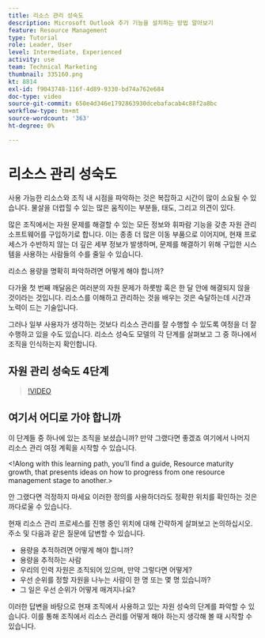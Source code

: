 ```yaml
---
title: 리소스 관리 성숙도
description: Microsoft Outlook 추가 기능을 설치하는 방법 알아보기
feature: Resource Management
type: Tutorial
role: Leader, User
level: Intermediate, Experienced
activity: use
team: Technical Marketing
thumbnail: 335160.png
kt: 8814
exl-id: f9043748-116f-4d89-9330-bd74a762e684
doc-type: video
source-git-commit: 650e4d346e1792863930dcebafacab4c88f2a8bc
workflow-type: tm+mt
source-wordcount: '363'
ht-degree: 0%

---
```


# 리소스 관리 성숙도

사용 가능한 리소스와 조직 내 시점을 파악하는 것은 복잡하고 시간이 많이 소요될 수 있습니다. 물살을 더럽힐 수 있는 많은 움직이는 부분들, 태도, 그리고 의견이 있다.

많은 조직에서는 자원 문제를 해결할 수 있는 모든 정보와 휘파람 기능을 갖춘 자원 관리 소프트웨어를 구입하기로 합니다. 이는 종종 더 많은 이동 부품으로 이어지며, 현재 프로세스가 수반하지 않는 더 깊은 세부 정보가 발생하며, 문제를 해결하기 위해 구입한 시스템을 사용하는 사람들의 수를 줄일 수 있습니다.

리소스 용량을 명확히 파악하려면 어떻게 해야 합니까?

다가올 첫 번째 깨달음은 여러분의 자원 문제가 하룻밤 혹은 한 달 안에 해결되지 않을 것이라는 것입니다. 리소스를 이해하고 관리하는 것을 배우는 것은 숙달하는데 시간과 노력이 드는 기술입니다.

그러나 일부 사용자가 생각하는 것보다 리소스 관리를 잘 수행할 수 있도록 여정을 더 잘 수행하고 있을 수도 있습니다. 리소스 성숙도 모델의 각 단계를 살펴보고 그 중 하나에서 조직을 인식하는지 확인합니다.

## 자원 관리 성숙도 4단계

>[!VIDEO](https://video.tv.adobe.com/v/335160/?quality=12&learn=on)


## 여기서 어디로 가야 합니까

이 단계들 중 하나에 있는 조직을 보셨습니까? 만약 그랬다면 좋겠죠 여기에서 나머지 리소스 관리 여정 계획을 시작할 수 있습니다.

&lt;!Along with this learning path, you’ll find a guide, Resource maturity growth, that presents ideas on how to progress from one resource management stage to another.&gt;

안 그랬다면 걱정하지 마세요 이러한 정의를 사용하더라도 정확한 위치를 확인하는 것은 까다로울 수 있습니다.

현재 리소스 관리 프로세스를 진행 중인 위치에 대해 간략하게 살펴보고 논의하십시오. 주소 및 다음과 같은 질문에 답변할 수 있습니다.

* 용량을 추적하려면 어떻게 해야 합니까?
* 용량을 추적하는 사람
* 우리의 인력 자원은 조직되어 있으며, 만약 그렇다면 어떻게?
* 우선 순위를 정할 자원을 나누는 사람이 한 명 또는 몇 명 있습니까?
* 그 일은 우선 순위가 어떻게 매겨지나요?

이러한 답변을 바탕으로 현재 조직에서 사용하고 있는 자원 성숙의 단계를 파악할 수 있습니다. 이를 통해 조직에서 리소스 관리를 어떻게 해야 하는지 생각해 볼 때 시작할 수 있습니다.
